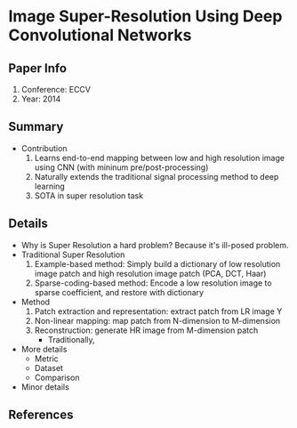 # Image Super-Resolution Using Deep Convolutional Networks

## Paper Info
1. Conference: ECCV
2. Year: 2014

## Summary
- Contribution
    1. Learns end-to-end mapping between low and high resolution image using CNN (with mininum pre/post-processing)
    2. Naturally extends the traditional signal processing method to deep learning
    3. SOTA in super resolution task

## Details
- Why is Super Resolution a hard problem? Because it's ill-posed problem.
 - Traditional Super Resolution
     1. Example-based method: Simply build a dictionary of low resolution image patch and high resolution image patch (PCA, DCT, Haar)
     2. Sparse-coding-based method: Encode a low resolution image to sparse coefficient, and restore with dictionary
 - Method
     1. Patch extraction and representation: extract patch from LR image Y
     2. Non-linear mapping: map patch from N-dimension to M-dimension
     3. Reconstruction: generate HR image from M-dimension patch
        - Traditionally, 
 - More details
     - Metric
     - Dataset
     - Comparison
 - Minor details

## References
